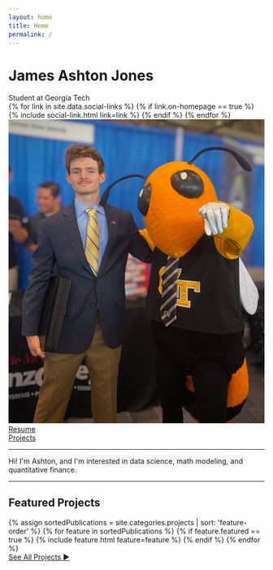```yaml
---
layout: home
title: Home
permalink: /
---
```


<div id="intro-wrapper" class="l-text">
	<div id="intro-title-wrapper">
		<div id="intro-title-text-wrapper">
			<h1 id="intro-title">James Ashton Jones</h1>
			<div id="intro-subtitle">Student at Georgia Tech</div>
			<div id="intro-title-socials">
				{% for link in site.data.social-links %}
					{% if link.on-homepage == true %}
						{% include social-link.html link=link %}
					{% endif %}
				{% endfor %}
			</div>
		</div>
		<div id="intro-image-wrapper">
			<!-- <img id="intro-image" src="/images/msft.jpg"></div> -->
			<img id="intro-image" src="/images/casual.jpg">
		</div>
	</div>
	<div id="everything-else" class="l-middle">
		<a href="/resume.pdf"><div><i class="fa fa-portrait icon icon-right-space"></i>Resume</div></a>
		<a href="/projects"><div><i class="fas fa-laptop-code icon icon-right-space"></i>Projects</div></a>
	</div>
	<hr class="l-middle home-hr">
	<div>
		Hi! I'm Ashton, and I'm interested in data science, math modeling, and quantitative finance.
	</div>
</div>

<hr class="l-middle home-hr">

<!-- <h2 class="feature-title">Featured <a href="/projects">Projects</a></h2> -->
<h2 class="feature-title">Featured Projects</h2>

<div class="cover-wrapper cover-wrapper-3-col l-page">
	{% assign sortedPublications = site.categories.projects | sort: 'feature-order' %}
	{% for feature in sortedPublications %}
		{% if feature.featured == true %}
			{% include feature.html feature=feature %}
		{% endif %}
	{% endfor %}
</div>

<div id="everything-else" class="see-all">
	<a href="/projects"><div>See All Projects ►</div></a>
</div>
